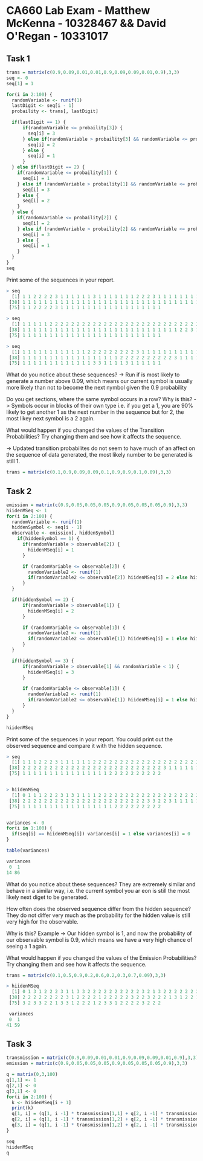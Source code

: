 # CA660 Lab Exam - Matthew McKenna - 10328467 && David O'Regan - 10331017

## Task 1

```r
trans = matrix(c(0.9,0.09,0.01,0.01,0.9,0.09,0.09,0.01,0.9),3,3)
seq <- 0
seq[1] = 1

for(i in 2:100) {
  randomVariable <- runif(1)
  lastDigit <- seq[i - 1]
  probaility <- trans[, lastDigit]

  if(lastDigit == 1) {
      if(randomVariable <= probaility[3]) {
        seq[i] = 3
      } else if(randomVariable > probaility[3] && randomVariable <= probaility[2]) {
        seq[i] = 2
      } else {
        seq[i] = 1
      }
  } else if(lastDigit == 2) {
    if(randomVariable <= probaility[1]) {
      seq[i] = 1
    } else if (randomVariable > probaility[1] && randomVariable <= probaility[3]) {
      seq[i] = 3
    } else {
      seq[i] = 2
    }
  } else {
    if(randomVariable <= probaility[2]) {
      seq[i] = 2
    } else if (randomVariable > probaility[2] && randomVariable <= probaility[1]) {
      seq[i] = 3
    } else {
      seq[i] = 1
    }
  }
}
seq
```

Print some of the sequences in your report.

```r
> seq
  [1] 1 1 2 2 2 2 3 1 1 1 1 1 1 3 1 1 1 1 1 1 1 2 2 2 3 1 1 1 1 1 1 1 1 1 1 1 1
 [38] 1 1 1 1 1 1 1 1 1 1 1 1 1 1 1 1 1 1 1 1 1 1 1 1 1 1 1 1 1 1 1 1 1 1 2 2 3
 [75] 1 1 2 2 2 2 3 1 1 1 1 1 1 1 1 1 1 1 1 1 1 1 1 1 1 1

> seq
  [1] 1 1 1 1 1 2 2 2 2 2 2 2 2 2 2 2 2 2 2 2 2 2 2 2 2 2 2 2 2 2 2 2 2 3 1 1 1
 [38] 1 1 1 1 1 1 1 1 1 1 1 1 1 1 1 1 1 1 1 1 1 1 1 1 1 1 1 1 1 2 2 3 1 1 1 1 1
 [75] 1 1 1 1 1 1 1 1 1 1 1 1 1 1 1 1 1 1 1 1 1 1 1 1 1 1

> seq
  [1] 1 1 1 1 1 1 1 1 1 1 1 1 2 2 2 2 2 2 2 2 2 3 1 1 1 1 1 1 1 1 1 1 1 1 1 1 1
 [38] 1 1 1 1 1 1 1 1 1 1 1 1 1 1 1 1 1 1 2 2 2 2 2 2 2 2 2 2 3 1 1 1 1 1 1 1 1
 [75] 1 1 1 1 1 1 1 1 1 1 1 1 1 3 3 1 1 1 1 3 1 1 1 1 1 1
```

What do you notice about these sequences? -> Run if is most likely to generate a number above 0.09, which means our current symbol is usually more likely than not to become the next nymbol given the 0.9 probability

Do you get sections, where the same symbol occurs in a row? Why is this? -> Symbols occur in blocks of their own type i.e. if you get a 1, you are 90% likely to get another 1 as the next number in the sequence but for 2, the most likey next symbol is a 2 again.

What would happen if you changed the values of the Transition Probabilities? Try changing them and see how it affects the sequence.

-> Updated transition probabilites do not seem to have much of an affect on the sequence of data generated, the most likely number to be generated is still 1.

```r
trans = matrix(c(0.1,0.9,0.09,0.09,0.1,0.9,0.9,0.1,0.09),3,3)
```

## Task 2

```r
emission = matrix(c(0.9,0.05,0.05,0.05,0.9,0.05,0.05,0.05,0.9),3,3)
hiidenMSeq <- 1
for(i in 2:100) {
  randomVariable <- runif(1)
  hiddenSymbol <- seq[i - 1]
  observable <- emission[, hiddenSymbol]
    if(hiddenSymbol == 1) {
      if(randomVariable > observable[2]) {
        hiidenMSeq[i] = 1
      }

      if (randomVariable <= observable[2]) {
        randomVariable2 <- runif(1)
        if(randomVariable2 <= observable[2]) hiidenMSeq[i] = 2 else hiidenMSeq[i] = 3
      }
  }

  if(hiddenSymbol == 2) {
      if(randomVariable > observable[1]) {
        hiidenMSeq[i] = 2
      }

      if (randomVariable <= observable[1]) {
        randomVariable2 <- runif(1)
        if(randomVariable2 <= observable[1]) hiidenMSeq[i] = 1 else hiidenMSeq[i] = 3
      }
  }

  if(hiddenSymbol == 3) {
      if(randomVariable > observable[1] && randomVariable < 1) {
        hiidenMSeq[i] = 3
      }

      if (randomVariable <= observable[1]) {
        randomVariable2 <- runif(1)
        if(randomVariable2 <= observable[1]) hiidenMSeq[i] = 1 else hiidenMSeq[i] = 2
      }
  }
}

hiidenMSeq
```

Print some of the sequences in your report. You could print out the observed sequence and
compare it with the hidden sequence.

```r
> seq
  [1] 1 1 1 2 2 2 3 1 1 1 1 1 1 2 2 2 2 2 2 2 2 2 2 2 2 2 2 2 2 2 2 2 2 3 1 1 2
 [38] 2 2 2 2 2 2 2 2 2 2 2 2 2 2 2 2 2 2 2 2 2 2 2 2 2 2 3 1 1 1 1 1 1 1 1 1 1
 [75] 1 1 1 1 1 1 1 1 1 1 1 1 1 1 1 1 2 2 2 2 2 2 2 2 2 2


> hiidenMSeq
  [1] 0 1 1 1 2 2 2 3 1 3 1 1 1 1 2 2 2 2 2 2 2 2 2 2 2 2 2 2 2 2 2 2 2 2 3 1 1
 [38] 2 2 2 2 2 2 2 2 2 2 2 2 2 2 2 2 2 2 2 2 2 2 2 3 3 2 2 3 1 1 1 1 1 1 1 1 1
 [75] 1 1 1 1 1 1 1 1 1 1 1 1 1 1 1 1 1 2 2 2 2 2 2 2 2 2


variances <- 0
for(i in 1:100) {
  if(seq[i] == hiidenMSeq[i]) variances[i] = 1 else variances[i] = 0
}

table(variances)

variances
 0  1
14 86
```

What do you notice about these sequences? They are extremely similar and behave in a similar way, i.e. the current symbol you ar eon is still the most likely next diget to be generated.

How often does the observed sequence differ from the hidden sequence? They do not differ very much as the probability for the hidden value is still very high for the observable.

Why is this? Example -> Our hidden symbol is 1, and now the probability of our observable symbol is 0.9, which means we have a very high chance of seeing a 1 again.

What would happen if you changed the values of the Emission Probabilities? Try changing them and see how it affects the sequence.

```r
trans = matrix(c(0.1,0.5,0.9,0.2,0.6,0.2,0.3,0.7,0.09),3,3)

> hiidenMSeq
  [1] 0 1 3 1 2 2 2 3 1 1 3 3 2 2 2 2 2 2 2 2 2 2 3 2 1 3 2 2 2 2 2 2 2 2 1 3 3
 [38] 2 2 2 2 2 2 2 2 3 1 2 2 2 2 1 2 2 2 2 2 3 2 2 3 2 2 2 1 3 1 2 2 1 1 2 2 1
 [75] 3 2 3 3 2 2 1 3 3 1 2 2 2 1 2 3 3 1 2 2 2 2 3 2 2 2

 variances
 0  1
41 59
```

## Task 3

```r
transmission = matrix(c(0.9,0.09,0.01,0.01,0.9,0.09,0.09,0.01,0.9),3,3)
emission = matrix(c(0.9,0.05,0.05,0.05,0.9,0.05,0.05,0.05,0.9),3,3)

q = matrix(0,3,100)
q[1,1] <- 1
q[2,1] <- 0
q[3,1] <- 0
for(i in 2:100) {
  k <- hiidenMSeq[i + 1]
  print(k)
  q[1, i] = (q[1, i -1] * transmission[1,1] + q[2, i -1] * transmission[2,1] + q[3, i - 1] * transmission[2,1]) * emission[1, k]
  q[2, i] = (q[1, i -1] * transmission[1,2] + q[2, i -1] * transmission[2,2] + q[3, i - 1] * transmission[3,2]) * emission[2, k]
  q[3, i] = (q[1, i -1] * transmission[1,2] + q[2, i -1] * transmission[2,2] + q[3, i - 1] * transmission[3,3]) * emission[3, k]
}

seq
hiidenMSeq
q
```
